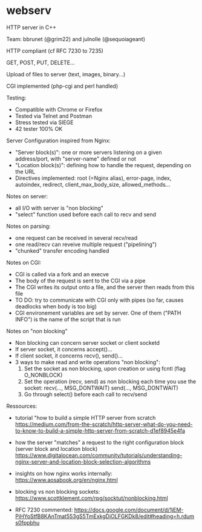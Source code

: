 # webserv

HTTP server in C++

Team: bbrunet (@grim22) and julnolle (@sequoiageant)

HTTP compliant (cf RFC 7230 to 7235)

GET, POST, PUT, DELETE...

Upload of files to server (text, images, binary...)

CGI implemented (php-cgi and perl handled)

Testing:
- Compatible with Chrome or Firefox
- Tested via Telnet and Postman
- Stress tested via SIEGE
- 42 tester 100% OK

Server Configuration inspired from Nginx: 
- "Server block(s)": one or more servers listening on a given address/port, with "server-name" defined or not
- "Location block(s)": defining how to handle the request, depending on the URL  
- Directives implemented: root (=Nginx alias), error-page, index, autoindex, redirect, client_max_body_size, allowed_methods...

Notes on server: 
- all I/O with server is "non blocking"
- "select" function used before each call to recv and send

Notes on parsing:
- one request can be received in several recv/read
- one read/recv can reveive multiple request ("pipelining")
- "chunked" transfer encoding handled

Notes on CGI:
- CGI is called via a fork and an execve
- The body of the request is sent to the CGI via a pipe
- The CGI writes its output onto a file, and the server then reads from this file
- TO DO: try to communicate with CGI only with pipes (so far, causes deadlocks when body is too big)
- CGI environement variables are set by server. One of them ("PATH INFO") is the name of the script that is run

Notes on "non blocking"
- Non blocking can concern server socket or client socketd
- If server socket, it concerns accept()...
- If client socket, it concerns recv(), send()...
- 3 ways to make read and write operations "non blocking":
  1. Set the socket as non blocking, upon creation or using fcntl (flag O_NONBLOCK)
  2. Set the operation (recv, send) as non blocking each time you use the socket: recv(..., MSG_DONTWAIT) send(..., MSG_DONTWAIT)
  3. Go through select() before each call to recv/send

Ressources:

- tutorial "how to build a simple HTTP server from scratch
https://medium.com/from-the-scratch/http-server-what-do-you-need-to-know-to-build-a-simple-http-server-from-scratch-d1ef8945e4fa

- how the server "matches" a request to the right configuration block (server block and location block)
https://www.digitalocean.com/community/tutorials/understanding-nginx-server-and-location-block-selection-algorithms

- insights on how nginx works internally:
https://www.aosabook.org/en/nginx.html

- blocking vs non blocking sockets:
https://www.scottklement.com/rpg/socktut/nonblocking.html

- RFC 7230 commented:
https://docs.google.com/document/d/1jEM-PiHYoStfB8KAnTmat553gS5TmExkgDiOLFGKDk8/edit#heading=h.rdums0fppbhu
